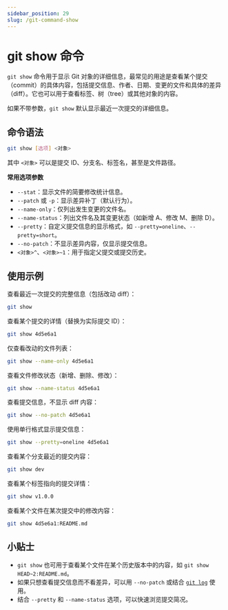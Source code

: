 ```yaml
---
sidebar_position: 29
slug: /git-command-show
---
```


# git show 命令

`git show` 命令用于显示 Git 对象的详细信息，最常见的用途是查看某个提交（commit）的具体内容，包括提交信息、作者、日期、变更的文件和具体的差异（diff）。它也可以用于查看标签、树（tree）或其他对象的内容。

如果不带参数，`git show` 默认显示最近一次提交的详细信息。



## 命令语法

```bash
git show [选项] <对象>
```

其中 `<对象>` 可以是提交 ID、分支名、标签名，甚至是文件路径。

**常用选项参数**

- `--stat`：显示文件的简要修改统计信息。
- `--patch` 或 `-p`：显示差异补丁（默认行为）。
- `--name-only`：仅列出发生变更的文件名。
- `--name-status`：列出文件名及其变更状态（如新增 A、修改 M、删除 D）。
- `--pretty`：自定义提交信息的显示格式，如 `--pretty=oneline`、`--pretty=short`。
- `--no-patch`：不显示差异内容，仅显示提交信息。
- `<对象>^`、`<对象>~1`：用于指定父提交或提交历史。



## 使用示例

查看最近一次提交的完整信息（包括改动 diff）：

```bash
git show
```

查看某个提交的详情（替换为实际提交 ID）：

```bash
git show 4d5e6a1
```

仅查看改动的文件列表：

```bash
git show --name-only 4d5e6a1
```

查看文件修改状态（新增、删除、修改）：

```bash
git show --name-status 4d5e6a1
```

查看提交信息，不显示 diff 内容：

```bash
git show --no-patch 4d5e6a1
```

使用单行格式显示提交信息：

```bash
git show --pretty=oneline 4d5e6a1
```

查看某个分支最近的提交内容：

```bash
git show dev
```

查看某个标签指向的提交详情：

```bash
git show v1.0.0
```

查看某个文件在某次提交中的修改内容：

```bash
git show 4d5e6a1:README.md
```



## 小贴士

- `git show` 也可用于查看某个文件在某个历史版本中的内容，如 `git show HEAD~2:README.md`。
- 如果只想查看提交信息而不看差异，可以用 `--no-patch` 或结合 [`git log`](/git/git-command-log/) 使用。
- 结合 `--pretty` 和 `--name-status` 选项，可以快速浏览提交简况。
